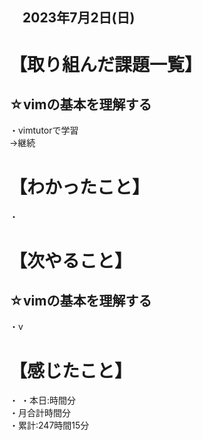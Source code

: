 ## 　2023年7月2日(日)
# 【取り組んだ課題一覧】
## ☆vimの基本を理解する
・vimtutorで学習<br>
→継続<br>
# 【わかったこと】
・
# 【次やること】
## ☆vimの基本を理解する
・v<br>
# 【感じたこと】
・
・本日:時間分<br>
・月合計時間分<br>
・累計:247時間15分
